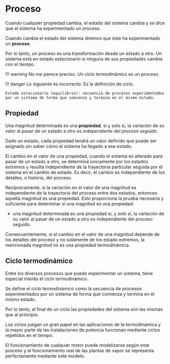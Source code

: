 # Proceso
Cuando cualquier propiedad cambia, el estado del sistema cambia y se dice que el sistema ha experimentado un proceso.

Cuando cambia el estado del sistema diremos que éste ha experimentado un **proceso**.

Por lo tanto, un proceso es una transformación desde un estado a otro. Un sistema está en estado estacionario si ninguna de sus propiedades cambia con el tiempo.

!!! warning
    No me parece preciso. Un ciclo termodinámico es un proceso.

!!! danger
    Lo siguiente es incorrecto. Es la definición de ciclo.

    Estado estacionario (equilibrio): secuencia de procesos experimentados por un sistema de forma que comienza y termina en el mismo estado.

## Propiedad
Una magnitud determinada es una **propiedad**, sí y solo si, la variación de su valor al pasar de un estado a otro es *independiente del proceso seguido*.

Dado un estado, cada propiedad tendrá un valor definido que puede ser asignado sin saber cómo el sistema ha llegado a ese estado.

El cambio en el valor de una propiedad, cuando el sistema es alterado para pasar de un estado a otro, se determina únicamente por los estados extremos y resulta independiente de la trayectoria particular seguida por el sistema en el cambio de estado. Es decir, el cambio es independiente de los detalles, o historia, del proceso.

Recíprocamente, si la variación en el valor de una magnitud es independiente de la trayectoria del proceso entre dos estados, entonces aquella magnitud es una propiedad. Esto proporciona la prueba necesaria y suficiente para determinar si una magnitud es una propiedad:

- una magnitud determinada es una propiedad si, y solo si, la variación de su valor al pasar de un estado a otro es independiente del proceso seguido.

Consecuentemente, si el cambio en el valor de una magnitud depende de los detalles del proceso y no solamente de los estado extremos, la mencionada magnitud no es una propiedad termodinámica.


## Ciclo termodinámico
Entre los diversos procesos que puede experimentar un sistema, tiene especial interés el ciclo termodinámico.

Se define el ciclo termodinámico como la secuencia de procesos experimentados por un sistema de forma que comienza y termina en el mismo estado.

Por lo tanto, al final de un ciclo las propiedades del sistema son las mismas que al principio.

Los ciclos juegan un gran papel en las aplicaciones de la termodinámica y la mayor parte de las instalaciones de potencia funcionan mediante ciclos repetidos en el tiempo.

El funcionamiento de cualquier motor puede modelizarse según este proceso y el funcionamiento real de las plantas de vapor se representa perfectamente mediante este modelo.
